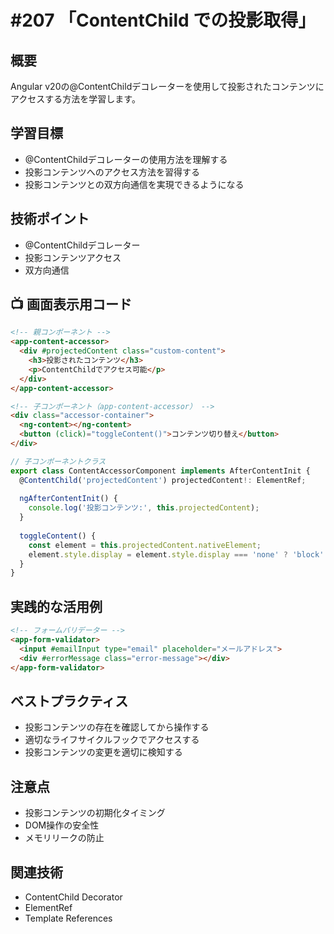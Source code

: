 # #207 「ContentChild での投影取得」

## 概要
Angular v20の@ContentChildデコレーターを使用して投影されたコンテンツにアクセスする方法を学習します。

## 学習目標
- @ContentChildデコレーターの使用方法を理解する
- 投影コンテンツへのアクセス方法を習得する
- 投影コンテンツとの双方向通信を実現できるようになる

## 技術ポイント
- @ContentChildデコレーター
- 投影コンテンツアクセス
- 双方向通信

## 📺 画面表示用コード

```html
<!-- 親コンポーネント -->
<app-content-accessor>
  <div #projectedContent class="custom-content">
    <h3>投影されたコンテンツ</h3>
    <p>ContentChildでアクセス可能</p>
  </div>
</app-content-accessor>
```

```html
<!-- 子コンポーネント（app-content-accessor） -->
<div class="accessor-container">
  <ng-content></ng-content>
  <button (click)="toggleContent()">コンテンツ切り替え</button>
</div>
```

```typescript
// 子コンポーネントクラス
export class ContentAccessorComponent implements AfterContentInit {
  @ContentChild('projectedContent') projectedContent!: ElementRef;
  
  ngAfterContentInit() {
    console.log('投影コンテンツ:', this.projectedContent);
  }
  
  toggleContent() {
    const element = this.projectedContent.nativeElement;
    element.style.display = element.style.display === 'none' ? 'block' : 'none';
  }
}
```

## 実践的な活用例

```html
<!-- フォームバリデーター -->
<app-form-validator>
  <input #emailInput type="email" placeholder="メールアドレス">
  <div #errorMessage class="error-message"></div>
</app-form-validator>
```

## ベストプラクティス
- 投影コンテンツの存在を確認してから操作する
- 適切なライフサイクルフックでアクセスする
- 投影コンテンツの変更を適切に検知する

## 注意点
- 投影コンテンツの初期化タイミング
- DOM操作の安全性
- メモリリークの防止

## 関連技術
- ContentChild Decorator
- ElementRef
- Template References
